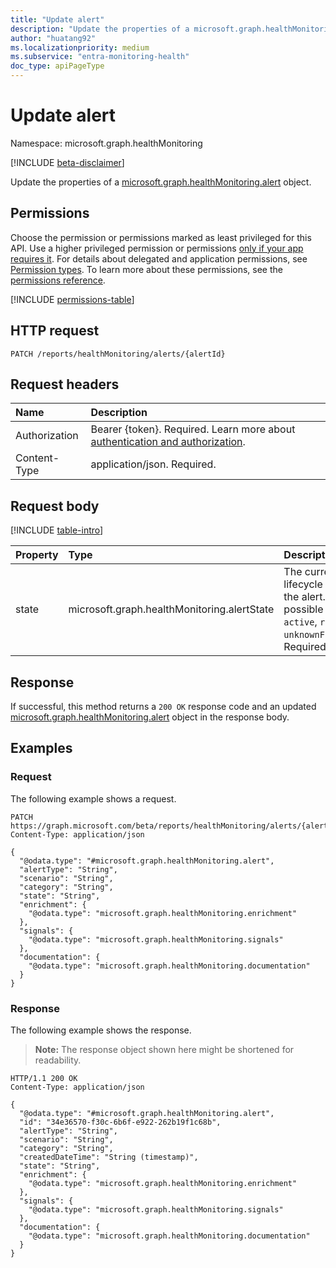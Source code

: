 ```yaml
---
title: "Update alert"
description: "Update the properties of a microsoft.graph.healthMonitoring.alert object."
author: "huatang92"
ms.localizationpriority: medium
ms.subservice: "entra-monitoring-health"
doc_type: apiPageType
---
```


# Update alert

Namespace: microsoft.graph.healthMonitoring

[!INCLUDE [beta-disclaimer](../../includes/beta-disclaimer.md)]

Update the properties of a [microsoft.graph.healthMonitoring.alert](../resources/healthmonitoring-alert.md) object.

## Permissions

Choose the permission or permissions marked as least privileged for this API. Use a higher privileged permission or permissions [only if your app requires it](/graph/permissions-overview#best-practices-for-using-microsoft-graph-permissions). For details about delegated and application permissions, see [Permission types](/graph/permissions-overview#permission-types). To learn more about these permissions, see the [permissions reference](/graph/permissions-reference).

<!-- {
  "blockType": "permissions",
  "name": "healthmonitoring-alert-update-permissions"
}
-->
[!INCLUDE [permissions-table](../includes/permissions/healthmonitoring-alert-update-permissions.md)]

## HTTP request

<!-- {
  "blockType": "ignored"
}
-->
``` http
PATCH /reports/healthMonitoring/alerts/{alertId}
```

## Request headers

|Name|Description|
|:---|:---|
|Authorization|Bearer {token}. Required. Learn more about [authentication and authorization](/graph/auth/auth-concepts).|
|Content-Type|application/json. Required.|

## Request body

[!INCLUDE [table-intro](../../includes/update-property-table-intro.md)]


|Property|Type|Description|
|:---|:---|:---|
|state|microsoft.graph.healthMonitoring.alertState|The current lifecycle state of the alert. The possible values are: `active`, `resolved`, `unknownFutureValue`. Required.|


## Response

If successful, this method returns a `200 OK` response code and an updated [microsoft.graph.healthMonitoring.alert](../resources/healthmonitoring-alert.md) object in the response body.

## Examples

### Request

The following example shows a request.
<!-- {
  "blockType": "request",
  "name": "update_alert"
}
-->
``` http
PATCH https://graph.microsoft.com/beta/reports/healthMonitoring/alerts/{alertId}
Content-Type: application/json

{
  "@odata.type": "#microsoft.graph.healthMonitoring.alert",
  "alertType": "String",
  "scenario": "String",
  "category": "String",
  "state": "String",
  "enrichment": {
    "@odata.type": "microsoft.graph.healthMonitoring.enrichment"
  },
  "signals": {
    "@odata.type": "microsoft.graph.healthMonitoring.signals"
  },
  "documentation": {
    "@odata.type": "microsoft.graph.healthMonitoring.documentation"
  }
}
```


### Response

The following example shows the response.
>**Note:** The response object shown here might be shortened for readability.
<!-- {
  "blockType": "response",
  "truncated": true
}
-->
``` http
HTTP/1.1 200 OK
Content-Type: application/json

{
  "@odata.type": "#microsoft.graph.healthMonitoring.alert",
  "id": "34e36570-f30c-6b6f-e922-262b19f1c68b",
  "alertType": "String",
  "scenario": "String",
  "category": "String",
  "createdDateTime": "String (timestamp)",
  "state": "String",
  "enrichment": {
    "@odata.type": "microsoft.graph.healthMonitoring.enrichment"
  },
  "signals": {
    "@odata.type": "microsoft.graph.healthMonitoring.signals"
  },
  "documentation": {
    "@odata.type": "microsoft.graph.healthMonitoring.documentation"
  }
}
```

